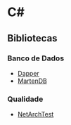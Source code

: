 # C#

## Bibliotecas

### Banco de Dados
- [Dapper](https://dapper-tutorial.net/dapper)
- [MartenDB](https://martendb.io/)

### Qualidade
- [NetArchTest](https://github.com/BenMorris/NetArchTest)
